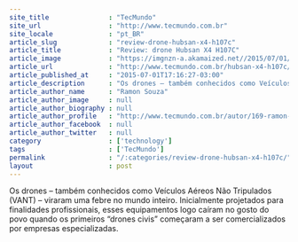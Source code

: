 ```yaml
---
site_title               : "TecMundo"
site_url                 : "http://www.tecmundo.com.br"
site_locale              : "pt_BR"
article_slug             : "review-drone-hubsan-x4-h107c"
article_title            : "Review: drone Hubsan X4 H107C"
article_image            : "https://imgnzn-a.akamaized.net//2015/07/01/01164122967014-t1200x480.jpg"
article_url              : "http://www.tecmundo.com.br/hubsan-x4-h107c/82484-analise-drone-hubsan-x4-h107c.htm"
article_published_at     : "2015-07-01T17:16:27-03:00"
article_description      : "Os drones – também conhecidos como Veículos Aéreos Não Tripulados (VANT) – viraram uma febre no mundo inteiro. Inicialmente projetados para finalidades profissionais, esses equipamentos logo caíram no gosto do povo quando os primeiros “drones civis” começaram a ser comercializados por empresas especializadas."
article_author_name      : "Ramon Souza"
article_author_image     : null
article_author_biography : null
article_author_profile   : "http://www.tecmundo.com.br/autor/169-ramon-souza/"
article_author_facebook  : null
article_author_twitter   : null
category                 : ['technology']
tags                     : ['TecMundo']
permalink                : "/:categories/review-drone-hubsan-x4-h107c/"
layout                   : post
---
```


Os drones – também conhecidos como Veículos Aéreos Não Tripulados (VANT) – viraram uma febre no mundo inteiro. Inicialmente projetados para finalidades profissionais, esses equipamentos logo caíram no gosto do povo quando os primeiros “drones civis” começaram a ser comercializados por empresas especializadas.
